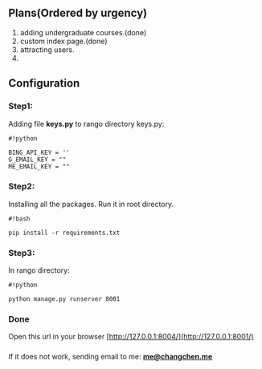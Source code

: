 ## Plans(Ordered by urgency) ##
1. adding undergraduate courses.(done)
2. custom index page.(done)
3. attracting users.
4. 

## Configuration ##
### Step1: ###
Adding file **keys.py** to rango directory
keys.py:   
```
#!python

BING_API_KEY = ''
G_EMAIL_KEY = ""
ME_EMAIL_KEY = ""
```

### Step2: ###
Installing all the packages. 
Run it in root directory.
```
#!bash

pip install -r requirements.txt
```

### Step3: ###

In rango directory:   

```
#!python

python manage.py runserver 8001
```

### Done ###
Open this url in your browser
[http://127.0.0.1:8004/](http://127.0.0.1:8001/)

###  ###
###  ###
If it does not work, sending email to me:
**me@changchen.me**